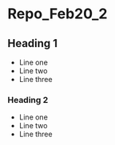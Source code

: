 # Repo_Feb20_2

## Heading 1
- Line one
- Line two
- Line three
### Heading 2
- Line one
- Line two
- Line three

